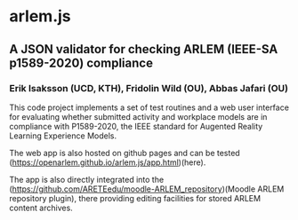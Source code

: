 # arlem.js

## A JSON validator for checking ARLEM (IEEE-SA p1589-2020) compliance

### Erik Isaksson (UCD, KTH), Fridolin Wild (OU), Abbas Jafari (OU)

This code project implements a set of test routines and a web user interface for evaluating whether submitted activity and workplace models are in compliance with P1589-2020, the IEEE standard for Augented Reality Learning Experience Models.

The web app is also hosted on github pages and can be tested (https://openarlem.github.io/arlem.js/app.html)(here).

The app is also directly integrated into the (https://github.com/ARETEedu/moodle-ARLEM_repository)(Moodle ARLEM repository plugin), there providing editing facilities for stored ARLEM content archives.
